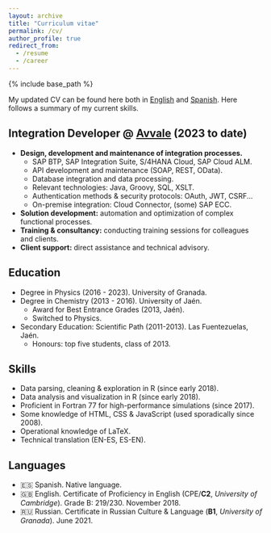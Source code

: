 ```yaml
---
layout: archive
title: "Curriculum vitae"
permalink: /cv/
author_profile: true
redirect_from:
  - /resume
  - /career
---
```


{% include base_path %}

My updated CV can be found here both in [English]({{site.url}}/files/CV-eng.pdf) and [Spanish]({{site.url}}/files/CV-esp.pdf). Here follows a summary of my current skills.

## Integration Developer @ [Avvale](https://www.avvale.com) (2023 to date)

* **Design, development and maintenance of integration processes.**  
  * SAP BTP, SAP Integration Suite, S/4HANA Cloud, SAP Cloud ALM.  
  * API development and maintenance (SOAP, REST, OData).  
  * Database integration and data processing.  
  * Relevant technologies: Java, Groovy, SQL, XSLT.  
  * Authentication methods & security protocols: OAuth, JWT, CSRF...  
  * On-premise integration: Cloud Connector, (some) SAP ECC.  
* **Solution development:** automation and optimization of complex functional processes.  
* **Training & consultancy:** conducting training sessions for colleagues and clients.  
* **Client support:** direct assistance and technical advisory.

## Education

* Degree in Physics (2016 - 2023). University of Granada.
* Degree in Chemistry (2013 - 2016). University of Jaén.
  * Award for Best Entrance Grades (2013, Jaén).
  * Switched to Physics.
* Secondary Education: Scientific Path (2011-2013). Las Fuentezuelas, Jaén.
  * Honours: top five students, class of 2013.

  
## Skills

* Data parsing, cleaning & exploration in R (since early 2018).
* Data analysis and visualization in R (since early 2018).
* Proficient in Fortran 77 for high-performance simulations (since 2017).
* Some knowledge of HTML, CSS & JavaScript (used sporadically since 2008).
* Operational knowledge of LaTeX.
* Technical translation (EN-ES, ES-EN).

## Languages

* 🇪🇸 Spanish. Native language.
* 🇬🇧 English. Certificate of Proficiency in English (CPE/**C2**, *University of Cambridge*). Grade B: 219/230. November 2018.
* 🇷🇺 Russian. Certificate in Russian Culture & Language (**B1**, *University of Granada*). June 2021.

